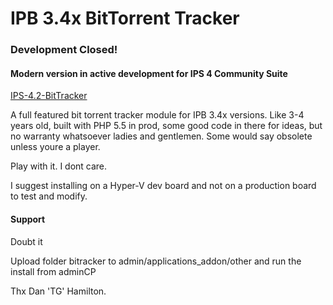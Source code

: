# IPB 3.4x BitTorrent Tracker

### Development Closed!

#### Modern version in active development for IPS 4 Community Suite
[IPS-4.2-BitTracker](https://github.com/GaalexxC/IPS-4.2-BitTracker)

A full featured bit torrent tracker module for IPB 3.4x versions. Like 3-4 years old, built with PHP 5.5 in prod, some good code in there for ideas, but no warranty whatsoever ladies and gentlemen. Some would say obsolete unless youre a player.

Play with it. I dont care.

I suggest installing on a Hyper-V dev board and not on a production board to test and modify.

#### Support

Doubt it

Upload folder bitracker to admin/applications_addon/other and run the install from adminCP

Thx Dan 'TG' Hamilton.

